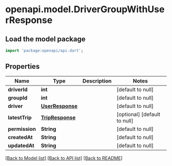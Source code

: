 # openapi.model.DriverGroupWithUserResponse

## Load the model package
```dart
import 'package:openapi/api.dart';
```

## Properties
Name | Type | Description | Notes
------------ | ------------- | ------------- | -------------
**driverId** | **int** |  | [default to null]
**groupId** | **int** |  | [default to null]
**driver** | [**UserResponse**](UserResponse.md) |  | [default to null]
**latestTrip** | [**TripResponse**](TripResponse.md) |  | [optional] [default to null]
**permission** | **String** |  | [default to null]
**createdAt** | **String** |  | [default to null]
**updatedAt** | **String** |  | [default to null]

[[Back to Model list]](../README.md#documentation-for-models) [[Back to API list]](../README.md#documentation-for-api-endpoints) [[Back to README]](../README.md)


